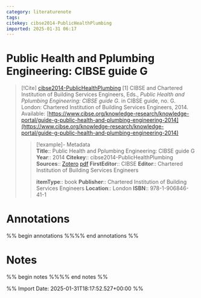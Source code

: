 ```yaml
---
category: literaturenote
tags: 
citekey: cibse2014-PublicHealthPlumbing
imported: 2025-01-31 06:17
---
```


# Public Health and Pplumbing Engineering: CIBSE guide G


> [!Cite] [cibse2014-PublicHealthPlumbing](zotero://select/library/items/KAGRHNNG)
> [1]  CIBSE and Chartered Institution of Building Services Engineers, Eds., _Public Health and Pplumbing Engineering: CIBSE guide G_. in CIBSE guide, no. G. London: Chartered Institution of Building Services Engineers, 2014. Available: [https://www.cibse.org/knowledge-research/knowledge-portal/guide-g-public-health-and-plumbing-engineering-2014](https://www.cibse.org/knowledge-research/knowledge-portal/guide-g-public-health-and-plumbing-engineering-2014)
> > [!example]- Metadata    
> > **Title**:: Public Health and Pplumbing Engineering: CIBSE guide G
> > **Year**:: 2014
> > **Citekey**:: cibse2014-PublicHealthPlumbing
> > **Sources**:: [Zotero](zotero://select/library/items/KAGRHNNG) [pdf](file:////home/joeashton/Zotero/storage/CWA28P4X/CIBSE%20Guide%20G%20Public%20Health%20&%20Plumbing%20Engineering.pdf) 
> > **FirstEditor**:: CIBSE
> > **Editor**:: Chartered Institution of Building Services Engineers
> > 
> > **itemType**:: book
> > **Publisher**:: Chartered Institution of Building Services Engineers
> > **Location**:: London
> > **ISBN**:: 978-1-906846-41-1

# Annotations

%% begin annotations %%%% end annotations %%

# Notes

%% begin notes %%%% end notes %%

%% Import Date: 2025-01-31T18:17:52.527+00:00 %%
